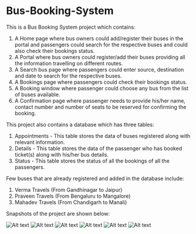 # Bus-Booking-System

This is a Bus Booking System project which contains:
1. A Home page where bus owners could add/register their buses in the portal and passengers could search for the respective buses and could also check their bookings status.
2. A Portal where bus owners could register/add their buses providing all the information travelling on different routes.
3. A Search bus page where passengers could enter source, destination and date to search for the respective buses.
4. A Bookings page where passengers could check their bookings status.
5. A Booking window where passenger could choose any bus from the list of buses available.
6. A Confirmation page where passenger needs to provide his/her name, contact number and number of seats to be reserved for confirming the booking.

This project also contains a database which has three tables:
1. Appointments - This table stores the data of buses registered along with relevant information.
2. Details - This table stores the data of the passenger who has booked ticket(s) along with his/her bus details.
3. Status - This table stores the status of all the bookings of all the passengers.

Few buses that are already registered and added in the database include:
1. Verma Travels (From Gandhinagar to Jaipur)
2. Praveen Travels (From Bengaluru to Mangalore)
3. Mahadev Travels (From Chandigarh to Manali)

Snapshots of the project are shown below:

![Alt text](https://i.ibb.co/bJ6m5VC/1.png "Preview")
![Alt text](https://i.ibb.co/JBPCxm0/2.png "Preview")
![Alt text](https://i.ibb.co/T4G7cXX/3.png "Preview")
![Alt text](https://i.ibb.co/xF32vD8/4.png "Preview")
![Alt text](https://i.ibb.co/G0pKVdK/5.png "Preview")
![Alt text](https://i.ibb.co/LCxTKKb/6.png "Preview")
